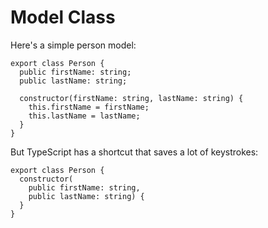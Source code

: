 # Model Class

Here's a simple person model:

```
export class Person {
  public firstName: string;
  public lastName: string;

  constructor(firstName: string, lastName: string) {
    this.firstName = firstName;
    this.lastName = lastName;
  }
}
```

But TypeScript has a shortcut that saves a lot of keystrokes:

```
export class Person {
  constructor(
    public firstName: string, 
    public lastName: string) {
  }
}
```

